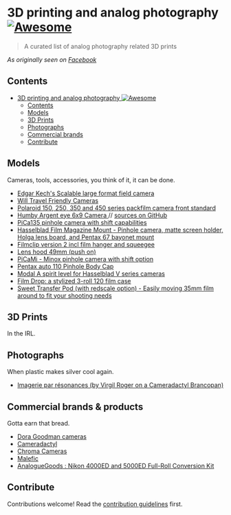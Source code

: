 # 3D printing and analog photography [![Awesome](https://awesome.re/badge-flat.svg)](https://awesome.re)

> A curated list of analog photography related 3D prints
> 
_As originally seen on [Facebook](https://www.facebook.com/groups/3dprinting.and.analog.photography)_

## Contents

- [3D printing and analog photography ![Awesome](https://awesome.re)](#3d-printing-and-analog-photography-)
  - [Contents](#contents)
  - [Models](#models)
  - [3D Prints](#3d-prints)
  - [Photographs](#photographs)
  - [Commercial brands](#commercial-brands)
  - [Contribute](#contribute)


## Models

Cameras, tools, accessories, you think of it, it can be done.

- [Edgar Kech's Scalable large format field camera](https://github.com/edgarkech/scalable_field_camera)
- [Will Travel Friendly Cameras](https://film.kolve.org/darkroomdiy/will-travel-friendly-cameras/)
- [Polaroid 150, 250, 350 and 450 series packfilm camera front standard ](https://www.printables.com/model/156068-polaroid-150-250-350-and-450-series-packfilm-camer)
- [Humby Argent eye 6x9 Camera ](https://www.printables.com/model/124415-humby-argent-eye-6x9-camera) // [sources on GitHub](https://github.com/DamienHazard/Argent-eye)
- [PiCa135 pinhole camera with shift capabilities](https://www.printables.com/model/168683-pica135-a-pinhole-camera-with-shift-capabilities)
- [Hasselblad Film Magazine Mount - Pinhole camera, matte screen holder, Holga lens board, and Pentax 67 bayonet mount](https://www.printables.com/model/247783-hasselblad-film-magazine-mount-pinhole-camera-matt)
- [Filmclip version 2 incl film hanger and squeegee](https://www.printables.com/model/168691-filmclip-version-2-incl-film-hanger-and-squeegee)
- [Lens hood 49mm (push on)](https://www.printables.com/model/249076-lens-hood-49mm-push-on)
- [PiCaMi - Minox pinhole camera with shift option](https://www.printables.com/model/224784-picami-minox-pinhole-camera-with-shift-option)
- [Pentax auto 110 Pinhole Body Cap](https://www.printables.com/model/129517-pentax-auto-110-pinhole-body-cap)
- [Modal A spirit level for Hasselblad V series cameras](https://www.printables.com/model/160758-hasselblad-spirit-level-model-a)
- [Film Drop: a stylized 3-roll 120 film case](https://www.printables.com/model/230450-film-drop-120-film-case)
- [Sweet Transfer Pod (with redscale option) - Easily moving 35mm film around to fit your shooting needs](https://www.youtube.com/watch?v=RiYqM2nzGAE)

## 3D Prints

In the IRL.

## Photographs

When plastic makes silver cool again.

- [Imagerie par résonances (by Virgil Roger on a Cameradactyl Brancopan)](https://virgil-roger.photography/gallery/imagerie-par-r%C3%A9sonances)


## Commercial brands & products

Gotta earn that bread.

- [Dora Goodman cameras](https://doragoodman.com/)
- [Cameradactyl](https://www.cameradactyl.com/)
- [Chroma Cameras](https://chroma.camera)
- [Malefic](https://www.maleficcameras.com/)
- [AnalogueGoods : Nikon 4000ED and 5000ED Full-Roll Conversion Kit ](https://www.etsy.com/pl/listing/949217792/nikon-4000ed-and-5000ed-full-roll)

## Contribute

Contributions welcome! Read the [contribution guidelines](CONTRIBUTING.md) first.
